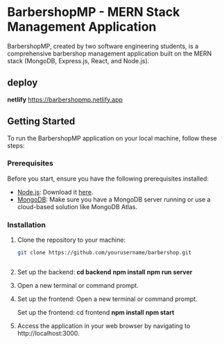 # BarbershopMP - MERN Stack Management Application

BarbershopMP, created by two software engineering students, is a comprehensive barbershop management application built on the MERN stack (MongoDB, Express.js, React, and Node.js).

## deploy

**netlify** https://barbershopmp.netlify.app

## Getting Started

To run the BarbershopMP application on your local machine, follow these steps:

### Prerequisites

Before you start, ensure you have the following prerequisites installed:

- [Node.js](https://nodejs.org/): Download it [here](https://nodejs.org/).
- [MongoDB](https://www.mongodb.com/): Make sure you have a MongoDB server running or use a cloud-based solution like MongoDB Atlas.

### Installation

1. Clone the repository to your machine:

   ```bash
   git clone https://github.com/yourusername/barbershop.git



   ```

2. Set up the backend:
   **cd backend**
   **npm install**
   **npm run server**

3. Open a new terminal or command prompt.

4. Set up the frontend:
   Open a new terminal or command prompt.

   Set up the frontend:
   cd frontend
   **npm install**
   **npm start**

5. Access the application in your web browser by navigating to http://localhost:3000.
